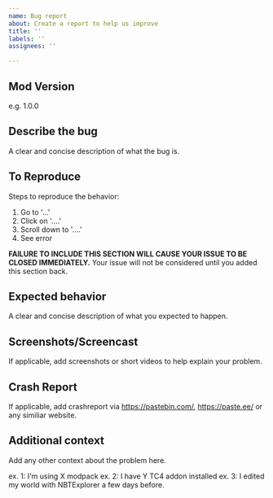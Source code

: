 ```yaml
---
name: Bug report
about: Create a report to help us improve
title: ''
labels: ''
assignees: ''

---
```


## Mod Version
e.g. 1.0.0

## Describe the bug
A clear and concise description of what the bug is.

## To Reproduce
Steps to reproduce the behavior:
1. Go to '...'
2. Click on '....'
3. Scroll down to '....'
4. See error

**FAILURE TO INCLUDE THIS SECTION WILL CAUSE YOUR ISSUE TO BE CLOSED IMMEDIATELY.** 
Your issue will not be considered until you added this section back.

## Expected behavior
A clear and concise description of what you expected to happen.

## Screenshots/Screencast
If applicable, add screenshots or short videos to help explain your problem.

## Crash Report

If applicable, add crashreport via https://pastebin.com/, https://paste.ee/ or any similiar website.

## Additional context
Add any other context about the problem here.

ex. 1: I'm using X modpack
ex. 2: I have Y TC4 addon installed
ex. 3: I edited my world with NBTExplorer a few days before.